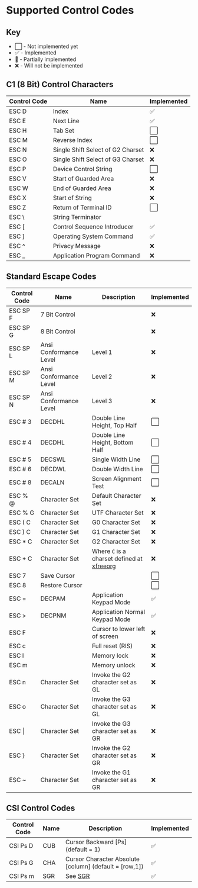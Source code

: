 # Supported Control Codes

## Key

- ⬜️ - Not implemented yet
- ✅ - Implemented
- 🚧 - Partially implemented
- ❌ - Will not be implemented

## C1 (8 Bit) Control Characters

| Control Code | Name                              | Implemented |
| ------------ | --------------------------------- | ----------- |
| ESC D        | Index                             | ✅          |
| ESC E        | Next Line                         | ✅          |
| ESC H        | Tab Set                           | ⬜          |
| ESC M        | Reverse Index                     | ⬜          |
| ESC N        | Single Shift Select of G2 Charset | ❌          |
| ESC O        | Single Shift Select of G3 Charset | ❌          |
| ESC P        | Device Control String             | ⬜          |
| ESC V        | Start of Guarded Area             | ❌          |
| ESC W        | End of Guarded Area               | ❌          |
| ESC X        | Start of String                   | ❌          |
| ESC Z        | Return of Terminal ID             | ⬜          |
| ESC \        | String Terminator                 |             |
| ESC [        | Control Sequence Introducer       | ✅          |
| ESC ]        | Operating System Command          | ✅          |
| ESC ^        | Privacy Message                   | ❌          |
| ESC \_       | Application Program Command       | ❌          |

## Standard Escape Codes

| Control Code | Name                   | Description                                                                                | Implemented |
| ------------ | ---------------------- | ------------------------------------------------------------------------------------------ | ----------- |
| ESC SP F     | 7 Bit Control          |                                                                                            | ❌          |
| ESC SP G     | 8 Bit Control          |                                                                                            | ❌          |
| ESC SP L     | Ansi Conformance Level | Level 1                                                                                    | ❌          |
| ESC SP M     | Ansi Conformance Level | Level 2                                                                                    | ❌          |
| ESC SP N     | Ansi Conformance Level | Level 3                                                                                    | ❌          |
| ESC # 3      | DECDHL                 | Double Line Height, Top Half                                                               | ⬜          |
| ESC # 4      | DECDHL                 | Double Line Height, Bottom Half                                                            | ⬜          |
| ESC # 5      | DECSWL                 | Single Width Line                                                                          | ⬜          |
| ESC # 6      | DECDWL                 | Double Width Line                                                                          | ⬜          |
| ESC # 8      | DECALN                 | Screen Alignment Test                                                                      | ⬜          |
| ESC % @      | Character Set          | Default Character Set                                                                      | ❌          |
| ESC % G      | Character Set          | UTF Character Set                                                                          | ❌          |
| ESC ( C      | Character Set          | G0 Character Set                                                                           | ❌          |
| ESC ) C      | Character Set          | G1 Character Set                                                                           | ❌          |
| ESC \* C     | Character Set          | G2 Character Set                                                                           | ❌          |
| ESC + C      | Character Set          | Where `C` is a charset defined at [xfreeorg](https://www.xfree86.org/current/ctlseqs.html) | ❌          |
| ESC 7        | Save Cursor            |                                                                                            | ⬜          |
| ESC 8        | Restore Cursor         |                                                                                            | ⬜          |
| ESC =        | DECPAM                 | Application Keypad Mode                                                                    | ✅          |
| ESC >        | DECPNM                 | Application Normal Keypad Mode                                                             | ✅          |
| ESC F        |                        | Cursor to lower left of screen                                                             | ❌          |
| ESC c        |                        | Full reset (RIS)                                                                           | ❌          |
| ESC l        |                        | Memory lock                                                                                | ❌          |
| ESC m        |                        | Memory unlock                                                                              | ❌          |
| ESC n        | Character Set          | Invoke the G2 character set as GL                                                          | ❌          |
| ESC o        | Character Set          | Invoke the G3 character set as GL                                                          | ❌          |
| ESC \|       | Character Set          | Invoke the G3 character set as GR                                                          | ❌          |
| ESC }        | Character Set          | Invoke the G2 character set as GR                                                          | ❌          |
| ESC ~        | Character Set          | Invoke the G1 character set as GR                                                          | ❌          |

## CSI Control Codes

| Control Code | Name | Description                                            | Implemented |
| ------------ | ---- | ------------------------------------------------------ | ----------- |
| CSI Ps D     | CUB  | Cursor Backward [Ps] (default = 1)                     | ✅          |
| CSI Ps G     | CHA  | Cursor Character Absolute [column] (default = [row,1]) | ✅          |
| CSI Ps m     | SGR  | See [SGR](/Documents/SGR.md)                           | ✅          |

